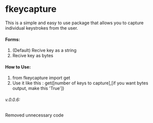 # fkeycapture
This is a simple and easy to use package that allows you to capture individual keystrokes from the user.
#### Forms:
1. (Default) Recive key as a string
2. Recive key as bytes
#### How to Use:
1. from fkeycapture import get
2. Use it like this 
: get([number of keys to capture],[if you want bytes output, make this 'True'])
###### v.0.0.6:
Removed unnecessary code